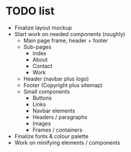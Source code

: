 # TODO list

- Finalize layout mockup
- Start work on needed components (roughly)
  - Main page frame, header + footer
  - Sub-pages
    - Index
    - About
    - Contact
    - Work
  - Header (navbar plus logo)
  - Footer (Copyright plus sitemap)
  - Small components
    - Buttons
    - Links
    - Navbar elements
    - Headers / paragraphs
    - Images
    - Frames / containers
- Finalize fonts & colour palette
- Work on minifying elements / components
